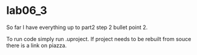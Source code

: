 # lab06_3
So far I have everything up to part2 step 2 bullet point 2.


To run code simply run .uproject.
If project needs to be rebuilt from souce there is a link on piazza.
